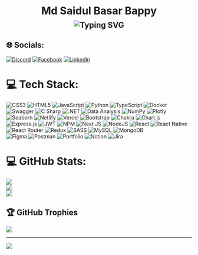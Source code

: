 <h1 align="center" >Md Saidul Basar Bappy</h1>
<h2 align="center" style="margin-top: -10px;">
  <img src="https://readme-typing-svg.herokuapp.com?font=Roboto+Mono&size=22&pause=1000&color=38bdf8&center=true&vCenter=true&width=435&lines=Passionate+Web+Developer;Full+Stack+Web+Developer;MERN+Stack+Enthusiast;Building+the+Web+with+Code" alt="Typing SVG" />
</h2>




## 🌐 Socials:
[![Discord](https://img.shields.io/badge/Discord-%232c3e50.svg?style=for-the-badge&logo=discord&logoColor=white)](https://discord.gg/shaiadul#1014) 
[![Facebook](https://img.shields.io/badge/Facebook-%233b5998.svg?style=for-the-badge&logo=Facebook&logoColor=white)](https://facebook.com/https://www.facebook.com/profile.php?id=100075003758713) 
[![LinkedIn](https://img.shields.io/badge/LinkedIn-%230077B5.svg?style=for-the-badge&logo=linkedin&logoColor=white)](https://linkedin.com/in/mdsaidulbasar) 

# 💻 Tech Stack:
![CSS3](https://img.shields.io/badge/css3-%231E3A8A.svg?style=for-the-badge&logo=css3&logoColor=white) 
![HTML5](https://img.shields.io/badge/html5-%23DC2626.svg?style=for-the-badge&logo=html5&logoColor=white) 
![JavaScript](https://img.shields.io/badge/javascript-%233F3F46.svg?style=for-the-badge&logo=javascript&logoColor=%23FACC15) 
![Python](https://img.shields.io/badge/python-%234B5563.svg?style=for-the-badge&logo=python&logoColor=ffdd54) 
![TypeScript](https://img.shields.io/badge/typescript-%232c3e50.svg?style=for-the-badge&logo=typescript&logoColor=white) 
![Docker](https://img.shields.io/badge/docker-%230db7ed.svg?style=for-the-badge&logo=docker&logoColor=white) 
![Swagger](https://img.shields.io/badge/-Swagger-%2363B3ED.svg?style=for-the-badge&logo=swagger&logoColor=white)
![C Sharp](https://img.shields.io/badge/C%23-%2363B3ED.svg?style=for-the-badge&logo=c-sharp&logoColor=white)
![.NET](https://img.shields.io/badge/.NET-%232C5C8C.svg?style=for-the-badge&logo=.net&logoColor=white)
![Data Analysis](https://img.shields.io/badge/Data+Analysis-%232C5C8C.svg?style=for-the-badge&logo=python&logoColor=white)
![NumPy](https://img.shields.io/badge/NumPy-%230A0FFF.svg?style=for-the-badge&logo=numpy&logoColor=white) 
![Plotly](https://img.shields.io/badge/Plotly-%230A0FFF.svg?style=for-the-badge&logo=plotly&logoColor=white) 
![Seaborn](https://img.shields.io/badge/Seaborn-%233F3F46.svg?style=for-the-badge&logo=seaborn&logoColor=white)
![Netlify](https://img.shields.io/badge/netlify-%2307C7B7.svg?style=for-the-badge&logo=netlify&logoColor=white) 
![Vercel](https://img.shields.io/badge/vercel-%232c3e50.svg?style=for-the-badge&logo=vercel&logoColor=white) 
![Bootstrap](https://img.shields.io/badge/bootstrap-%237B2CBF.svg?style=for-the-badge&logo=bootstrap&logoColor=white) 
![Chakra](https://img.shields.io/badge/chakra-%234ED1C5.svg?style=for-the-badge&logo=chakraui&logoColor=white) 
![Chart.js](https://img.shields.io/badge/chart.js-%23F472B6.svg?style=for-the-badge&logo=chart.js&logoColor=white) 
![Express.js](https://img.shields.io/badge/express.js-%23404d59.svg?style=for-the-badge&logo=express&logoColor=%2361DAFB) 
![JWT](https://img.shields.io/badge/JWT-black?style=for-the-badge&logo=JSON%20web%20tokens) 
![NPM](https://img.shields.io/badge/NPM-%232c3e50.svg?style=for-the-badge&logo=npm&logoColor=white) 
![Next JS](https://img.shields.io/badge/Next-black?style=for-the-badge&logo=next.js&logoColor=white) 
![NodeJS](https://img.shields.io/badge/node.js-%234CAF50.svg?style=for-the-badge&logo=node.js&logoColor=white) 
![React](https://img.shields.io/badge/react-%232c3e50.svg?style=for-the-badge&logo=react&logoColor=%2361DAFB) 
![React Native](https://img.shields.io/badge/react_native-%232c3e50.svg?style=for-the-badge&logo=react&logoColor=%2361DAFB)
![React Router](https://img.shields.io/badge/React_Router-%23E11D48.svg?style=for-the-badge&logo=react-router&logoColor=white) 
![Redux](https://img.shields.io/badge/redux-%237B2CBF.svg?style=for-the-badge&logo=redux&logoColor=white) 
![SASS](https://img.shields.io/badge/SASS-%23DB2777.svg?style=for-the-badge&logo=SASS&logoColor=white) 
![MySQL](https://img.shields.io/badge/mysql-%2300f.svg?style=for-the-badge&logo=mysql&logoColor=white) 
![MongoDB](https://img.shields.io/badge/MongoDB-%234CAF50.svg?style=for-the-badge&logo=mongodb&logoColor=white) 	
![Figma](https://img.shields.io/badge/figma-%23F24E1E.svg?style=for-the-badge&logo=figma&logoColor=white) 
![Postman](https://img.shields.io/badge/Postman-%23FF6C37.svg?style=for-the-badge&logo=postman&logoColor=white) 
![Portfolio](https://img.shields.io/badge/Portfolio-%232c3e50.svg?style=for-the-badge&logo=firefox&logoColor=#FF7139) 
![Notion](https://img.shields.io/badge/Notion-%232c3e50.svg?style=for-the-badge&logo=notion&logoColor=white) 
![Jira](https://img.shields.io/badge/jira-%230A0FFF.svg?style=for-the-badge&logo=jira&logoColor=white) 



# 💻 GitHub Stats:
![](https://github-readme-stats.vercel.app/api?username=shaiadul&theme=dark&hide_border=false&include_all_commits=true&count_private=true&bg_color=2c3e50&title_color=38bdf8&text_color=10b981&icon_color=f472b6)<br/>
![](https://github-readme-streak-stats.herokuapp.com/?user=shaiadul&theme=dark&hide_border=false&background=2c3e50&ring=38bdf8&fire=fb7185&currStreakNum=10b981&sideNums=38bdf8&currStreakLabel=f472b6&sideLabels=10b981)<br/>
![](https://github-readme-stats.vercel.app/api/top-langs/?username=shaiadul&theme=dark&hide_border=false&include_all_commits=true&count_private=true&layout=compact&bg_color=2c3e50&title_color=38bdf8&text_color=10b981)

## 🏆 GitHub Trophies
![](https://github-profile-trophy.vercel.app/?username=shaiadul&theme=algolia&no-frame=false&no-bg=false&margin-w=4)


---
[![](https://visitcount.itsvg.in/api?id=shaiadul&icon=0&color=0)](https://visitcount.itsvg.in)

<!-- Proudly created with GPRM ( https://gprm.itsvg.in ) -->
